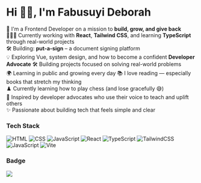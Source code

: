 # Hi 👋🏾, I'm Fabusuyi Deborah 

🌱 I'm a Frontend Developer on a mission to **build, grow, and give back**  
👩🏾‍💻 Currently working with **React**, **Tailwind CSS**, and learning **TypeScript** through real-world projects  
🛠️ Building: **put-a-sign** – a document signing platform    
💡 Exploring Vue, system design, and how to become a confident **Developer Advocate**
🛠 Building projects focused on solving real-world problems  
🌍 Learning in public and growing every day
📚 I love reading — especially books that stretch my thinking  
♟️ Currently learning how to play chess (and lose gracefully 😅)  
🎤 Inspired by developer advocates who use their voice to teach and uplift others  
✨ Passionate about building tech that feels simple and clear

### Tech Stack  
![HTML](https://img.shields.io/badge/-HTML5-E34F26?style=flat&logo=html5&logoColor=white)
![CSS](https://img.shields.io/badge/-CSS3-1572B6?style=flat&logo=css3&logoColor=white)
![JavaScript](https://img.shields.io/badge/-JavaScript-F7DF1E?style=flat&logo=javascript&logoColor=black)
![React](https://img.shields.io/badge/-React-61DAFB?style=flat&logo=react&logoColor=white)
![TypeScript](https://img.shields.io/badge/-TypeScript-3178C6?style=flat&logo=typescript&logoColor=white)
![TailwindCSS](https://img.shields.io/badge/-Tailwind-38B2AC?style=flat&logo=tailwind-css&logoColor=white)
![JavaScript](https://img.shields.io/badge/-JavaScript-F7DF1E?style=flat&logo=javascript&logoColor=black)
![Vite](https://img.shields.io/badge/-Vite-646CFF?style=flat&logo=vite&logoColor=white)

### Badge
<a href="http://www.github.com/fabusuyi-deborah"><img src="https://github-readme-streak-stats.herokuapp.com/?user=fabusuyi-deborah&stroke=ffffff&background=171717&ring=6366f1&fire=6366f1&currStreakNum=ffffff&currStreakLabel=6366f1&sideNums=ffffff&sideLabels=ffffff&dates=ffffff&hide_border=true" /></a>

